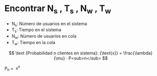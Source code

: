 # Encontrar N<sub>s</sub> , T<sub>s</sub> , N<sub>w</sub> , T<sub>w</sub>

- N<sub>s</sub>: Número de usuarios en el sistema
- T<sub>s</sub>: Tiempo en el sistema
- N<sub>w</sub>: Número de usuarios en cola
- T<sub>w</sub>: Tiempo en la cola

$$
\text {Probabilidad n clientes en sistema}: {\text{x}} = \frac{\lambda}{\mu} · P<sub>n</sub>
$$

P<sub>n</sub> = $\ x^n$
